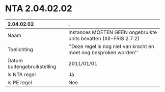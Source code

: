 # NTA 2.04.02.02

 2.04.02.02 | . 
 :--- | :--- 
 Naam | Instances MOETEN GEEN ongebruikte units bevatten (XII-FRIS 2.7.2) 
 Toelichting | ''Deze regel is nog niet van kracht en moet nog besproken worden'' 
 Datum buitengebruikstelling | 2011/01/01 
 Is NTA regel | Ja 
 Is PE regel | Nee 

